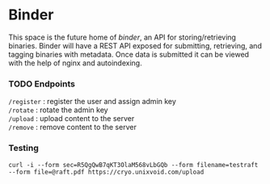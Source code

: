 # Binder
This space is the future home of *binder*, an API for storing/retrieving
binaries.  Binder will have a REST API exposed for submitting, retrieving,
and tagging binaries with metadata.  Once data is submitted it can be
viewed with the help of nginx and autoindexing.

### TODO Endpoints
`/register`  : register the user and assign admin key  
`/rotate`    : rotate the admin key  
`/upload`    : upload content to the server  
`/remove`    : remove content to the server

### Testing
`curl -i --form sec=R5QgQwB7qKT3OlaM568vLbGQb --form filename=testraft --form file=@raft.pdf https://cryo.unixvoid.com/upload`
